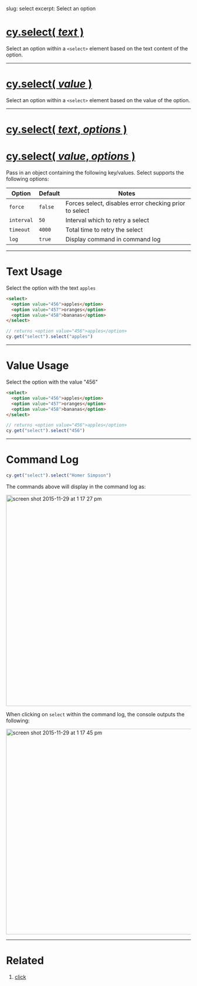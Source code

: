 slug: select
excerpt: Select an option

# [cy.select( *text* )](#text-usage)

Select an option within a `<select>` element based on the text content of the option.

***

# [cy.select( *value* )](#value-usage)

Select an option within a `<select>` element based on the value of the option.

***

# [cy.select( *text*, *options* )](#options-usage)
# [cy.select( *value*, *options* )](#options-usage)

Pass in an object containing the following key/values. Select supports the following options:

Option | Default | Notes
--- | --- | ---
`force` | `false` | Forces select, disables error checking prior to select
`interval` | `50` | Interval which to retry a select
`timeout` | `4000` | Total time to retry the select
`log` | `true` | Display command in command log

***

# Text Usage

Select the option with the text `apples`

```html
<select>
  <option value="456">apples</option>
  <option value="457">oranges</option>
  <option value="458">bananas</option>
</select>
```

```javascript
// returns <option value="456">apples</option>
cy.get("select").select("apples")
```

***

# Value Usage

Select the option with the value "456"

```html
<select>
  <option value="456">apples</option>
  <option value="457">oranges</option>
  <option value="458">bananas</option>
</select>
```

```javascript
// returns <option value="456">apples</option>
cy.get("select").select("456")
```

***

# Command Log

```javascript
cy.get("select").select("Homer Simpson")
```

The commands above will display in the command log as:

<img width="575" alt="screen shot 2015-11-29 at 1 17 27 pm" src="https://cloud.githubusercontent.com/assets/1271364/11459044/a2fd8fca-969b-11e5-8d23-3a118b82b5de.png">

When clicking on `select` within the command log, the console outputs the following:

<img width="560" alt="screen shot 2015-11-29 at 1 17 45 pm" src="https://cloud.githubusercontent.com/assets/1271364/11459045/a6b3bde2-969b-11e5-9357-272ea9684987.png">

***

# Related

1. [click](http://on.cypress.io/api/click)